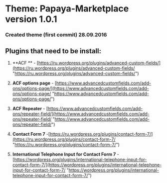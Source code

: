 # **Theme: Papaya-Marketplace**  version 1.0.1
### Created theme (first commit) 28.09.2016
## Plugins that need to be install:

1) **ACF ** - [https://ru.wordpress.org/plugins/advanced-custom-fields/](https://ru.wordpress.org/plugins/advanced-custom-fields/ "https://ru.wordpress.org/plugins/advanced-custom-fields/")

2) **ACF options page** - [https://www.advancedcustomfields.com/add-ons/options-page/](https://www.advancedcustomfields.com/add-ons/options-page/ "https://www.advancedcustomfields.com/add-ons/options-page/")

3) **ACF Repeater** - [https://www.advancedcustomfields.com/add-ons/repeater-field/](https://www.advancedcustomfields.com/add-ons/repeater-field/ "https://www.advancedcustomfields.com/add-ons/repeater-field/")

4) **Contact Form 7** -[https://ru.wordpress.org/plugins/contact-form-7/](https://ru.wordpress.org/plugins/contact-form-7/ "https://ru.wordpress.org/plugins/contact-form-7/")

5) **International Telephone Input for Contact Form 7** - [https://wordpress.org/plugins/international-telephone-input-for-contact-form-7/](https://wordpress.org/plugins/international-telephone-input-for-contact-form-7/ "https://wordpress.org/plugins/international-telephone-input-for-contact-form-7/")
